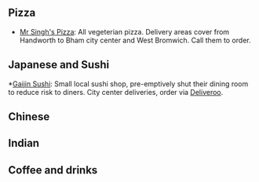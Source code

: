 Pizza
--------
* [Mr Singh's Pizza](http://www.mrsinghspizza.co.uk/): All vegeterian pizza. Delivery areas cover from Handworth to Bham city center and West Bromwich. Call them to order.

Japanese and Sushi
------
*[Gaijin Sushi](https://www.gaijinsushi.co.uk/): Small local sushi shop, pre-emptively shut their dining room to reduce risk to diners. City center deliveries, order via [Deliveroo](https://deliveroo.co.uk/).

Chinese
-------

Indian
-------

Coffee and drinks
-------
